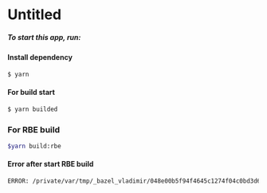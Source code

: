 # Untitled

##### To start this app, run:
#### Install dependency
```bash
$ yarn
```
#### For build start
```bash
$ yarn builded
```

### For RBE build
```bash
$yarn build:rbe
```
#### Error after start RBE build
```bash
ERROR: /private/var/tmp/_bazel_vladimir/048e00b5f94f4645c1274f04c0bd3d6d/external/bazel_toolchains/configs/ubuntu16_04_clang/1.1/bazel_0.21.0/default/BUILD:47:1: in cc_toolchain_suite rule @bazel_toolchains//configs/ubuntu16_04_clang/1.1/bazel_0.21.0/default:toolchain: cc_toolchain_suite '@bazel_toolchains//configs/ubuntu16_04_clang/1.1/bazel_0.21.0/default:toolchain' does not contain a toolchain for cpu 'darwin'
```
